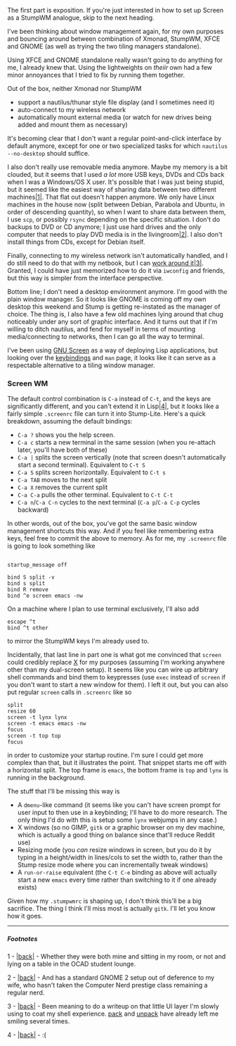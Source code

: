 The first part is exposition. If you're just interested in how to set up Screen as a StumpWM analogue, skip to the next heading.

I've been thinking about window management again, for my own purposes and bouncing around between combination of Xmonad, StumpWM, XFCE and GNOME (as well as trying the two tiling managers standalone). 

Using XFCE and GNOME standalone really wasn't going to do anything for me, I already knew that. Using the lightweights on *theiir* own had a few minor annoyances that I tried to fix by running them together.

Out of the box, neither Xmonad nor StumpWM


- support a nautilus/thunar style file display (and I sometimes need it)
- auto-connect to my wireless network
- automatically mount external media (or watch for new drives being added and mount them as necessary)


It's becoming clear that I don't want a regular point-and-click interface by default anymore, except for one or two specialized tasks for which `nautilus --no-desktop` should suffice.

I also don't really use removable media anymore. Maybe my memory is a bit clouded, but it seems that I used *a lot* more USB keys, DVDs and CDs back when I was a Windows/OS X user. It's possible that I was just being stupid, but it seemed like the easiest way of sharing data between two different machines<a name="note-Thu-Oct-06-092559EDT-2011"></a>[|1|](#foot-Thu-Oct-06-092559EDT-2011). That flat out doesn't happen anymore. We only have Linux machines in the house now (split between Debian, Parabola and Ubuntu, in order of descending quantity), so when I want to share data between them, I use `scp`, or possibly `rsync` depending on the specific situation. I don't do backups to DVD or CD anymore; I just use hard drives and the only computer that needs to play DVD media is in the livingroom<a name="note-Thu-Oct-06-092727EDT-2011"></a>[|2|](#foot-Thu-Oct-06-092727EDT-2011). I also don't install things from CDs, except for Debian itself.

Finally, connecting to my wireless network isn't automatically handled, and I do still need to do that with my netbook, but I can [work around it](https://github.com/Inaimathi/shell-ui/blob/master/ruby/wlan)<a name="note-Thu-Oct-06-112837EDT-2011"></a>[|3|](#foot-Thu-Oct-06-112837EDT-2011). Granted, I could have just memorized how to do it via `iwconfig` and friends, but this way is simpler from the interface perspective.

Bottom line; I don't need a desktop environment anymore. I'm good with the plain window manager. So it looks like GNOME is coming off my own desktop this weekend and Stump is getting re-instated as the manager of choice. The thing is, I also have a few old machines lying around that chug noticeably under any sort of graphic interface. And it turns out that if I'm willing to ditch nautilus, and fend for myself in terms of mounting media/connecting to networks, then I can go all the way to terminal.

I've been using [GNU Screen](http://www.gnu.org/s/screen/) as a way of deploying Lisp applications, but looking over the [keybindings](http://www.gnu.org/software/screen/manual/html_node/Default-Key-Bindings.html) and `man` page, it looks like it can serve as a respectable alternative to a tiling window manager.

### <a name="screen-wm" href="#screen-wm"></a>Screen WM

The default control combination is `C-a` instead of `C-t`, and the keys are significantly different, and you can't extend it in Lisp<a name="note-Thu-Oct-06-114732EDT-2011"></a>[|4|](#foot-Thu-Oct-06-114732EDT-2011), but it looks like a fairly simple `.screenrc` file can turn it into Stump-Lite. Here's a quick breakdown, assuming the default bindings:


- `C-a ?` shows you the help screen. 
- `C-a c` starts a new terminal in the same session (when you re-attach later, you'll have both of these)
- `C-a |` splits the screen vertically (note that screen doesn't automatically start a second terminal). Equivalent to `C-t S`
- `C-a S` splits screen horizontally. Equivalent to `C-t s`
- `C-a TAB` moves to the next split
- `C-a X` removes the current split
- `C-a C-a` pulls the other terminal. Equivalent to `C-t C-t`
- `C-a n`/`C-a C-n` cycles to the next terminal (`C-a p`/`C-a C-p` cycles backward)


In other words, out of the box, you've got the same basic window management shortcuts this way. And if you feel like remembering extra keys, feel free to commit the above to memory. As for me, my `.screenrc` file is going to look something like

```

startup_message off

bind S split -v
bind s split
bind R remove
bind ^e screen emacs -nw
```

On a machine where I plan to use terminal exclusively, I'll also add

```
escape ^t
bind ^t other
```

to mirror the StumpWM keys I'm already used to.

Incidentally, that last line in part one is what got me convinced that `screen` could credibly replace [X](http://en.wikipedia.org/wiki/X_Window_System) for my purposes (assuming I'm working anywhere other than my dual-screen setup). It seems like you can wire up arbitrary shell commands and bind them to keypresses (use `exec` instead of `screen` if you don't want to start a new window for them). I left it out, but you can also put regular `screen` calls in `.screenrc` like so

```
split
resize 60
screen -t lynx lynx
screen -t emacs emacs -nw
focus
screen -t top top
focus
```

in order to customize your startup routine. I'm sure I could get more complex than that, but it illustrates the point. That snippet starts me off with a horizontal split. The top frame is `emacs`, the bottom frame is `top` and `lynx` is running in the background.

The stuff that I'll be missing this way is


- A `dmenu`-like command (it seems like you can't have screen prompt for user input to then use in a keybinding; I'll have to do more research. The only thing I'd do with this is setup some `lynx` webjumps in any case.)
- X windows (so no GIMP, `gitk` or a graphic browser on my dev machine, which is actually a good thing on balance since that'll reduce Reddit use)
- Resizing mode (you *can* resize windows in screen, but you do it by typing in a height/width in lines/cols to set the width to, rather than the Stump resize mode where you can incrementally tweak windows)
- A `run-or-raise` equivalent (the `C-t C-e` binding as above will actually start a new `emacs` every time rather than switching to it if one already exists)


Given how my `.stumpwmrc` is shaping up, I don't think this'll be a big sacrifice. The thing I think I'll miss most is actually `gitk`. I'll let you know how it goes.

* * *
##### Footnotes

1 - <a name="foot-Thu-Oct-06-092559EDT-2011"></a>[|back|](#note-Thu-Oct-06-092559EDT-2011) - Whether they were both mine and sitting in my room, or not and lying on a table in the OCAD student lounge.

2 - <a name="foot-Thu-Oct-06-092727EDT-2011"></a>[|back|](#note-Thu-Oct-06-092727EDT-2011) - And has a standard GNOME 2 setup out of deference to my wife, who hasn't taken the Computer Nerd prestige class remaining a regular nerd.

3 - <a name="foot-Thu-Oct-06-112837EDT-2011"></a>[|back|](#note-Thu-Oct-06-112837EDT-2011) -  Been meaning to do a writeup on that little UI layer I'm slowly using to coat my shell experience. [pack](https://github.com/Inaimathi/shell-ui/blob/master/ruby/pack) and [unpack](https://github.com/Inaimathi/shell-ui/blob/master/ruby/unpack) have already left me smiling several times.

4 - <a name="foot-Thu-Oct-06-114732EDT-2011"></a>[|back|](#note-Thu-Oct-06-114732EDT-2011) - :(
